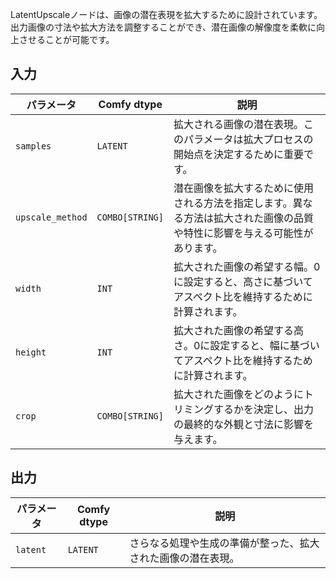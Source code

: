 
LatentUpscaleノードは、画像の潜在表現を拡大するために設計されています。出力画像の寸法や拡大方法を調整することができ、潜在画像の解像度を柔軟に向上させることが可能です。

## 入力

| パラメータ | Comfy dtype | 説明 |
|-----------|-------------|-------------|
| `samples` | `LATENT`    | 拡大される画像の潜在表現。このパラメータは拡大プロセスの開始点を決定するために重要です。 |
| `upscale_method` | `COMBO[STRING]` | 潜在画像を拡大するために使用される方法を指定します。異なる方法は拡大された画像の品質や特性に影響を与える可能性があります。 |
| `width`   | `INT`       | 拡大された画像の希望する幅。0に設定すると、高さに基づいてアスペクト比を維持するために計算されます。 |
| `height`  | `INT`       | 拡大された画像の希望する高さ。0に設定すると、幅に基づいてアスペクト比を維持するために計算されます。 |
| `crop`    | `COMBO[STRING]` | 拡大された画像をどのようにトリミングするかを決定し、出力の最終的な外観と寸法に影響を与えます。 |

## 出力

| パラメータ | Comfy dtype | 説明 |
|-----------|-------------|-------------|
| `latent`  | `LATENT`    | さらなる処理や生成の準備が整った、拡大された画像の潜在表現。 |

